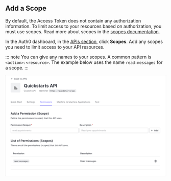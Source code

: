 ## Add a Scope

By default, the Access Token does not contain any authorization information. To limit access to your resources based on authorization, you must use scopes. Read more about scopes in the <a href="/scopes" target="_blank" rel="noreferrer">scopes documentation</a>.

In the Auth0 dashboard, in the <a href="${manage_url}/#/apis" target="_blank" rel="noreferrer">APIs section</a>, click **Scopes**. Add any scopes you need to limit access to your API resources.

::: note
You can give any names to your scopes. A common pattern is `<action>:<resource>`. The example below uses the name `read:messages` for a scope.
:::

![create scope](/media/articles/api-auth/create-scope.png)
